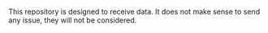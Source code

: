 This repository is designed to receive data. It does not make sense to send any issue, they will not be considered.
